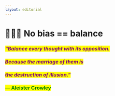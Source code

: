 ```yaml
---
layout: editorial
---
```


# 🧘🏻‍♀️ No bias == balance

###

### _<mark style="color:purple;">"Balance every thought with its opposition.</mark>_&#x20;

### _<mark style="color:purple;">Because the marriage of them is</mark>_&#x20;

### _<mark style="color:purple;">the destruction of illusion."</mark>_&#x20;

### <mark style="color:green;">― Aleister Crowley</mark>



